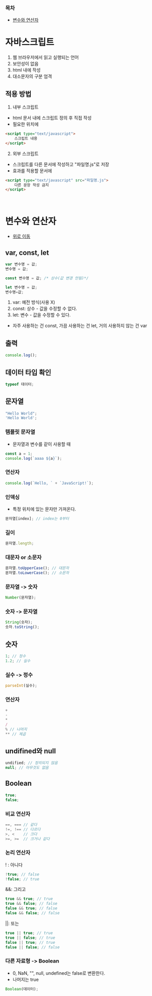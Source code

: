 ### 목차
- [변수와 연산자](#변수와-연산자)

# 자바스크립트
1. 웹 브라우저에서 읽고 실행되는 언어
2. 보안성이 없음
3. html 내에 작성
4. 대소문자의 구분 엄격

## 적용 방법
1. 내부 스크립트
- html 문서 내에 스크립트 정의 후 직접 작성
- 필요한 위치에 
```html
<script type="text/javascript">
    스크립트 내용
</script>
```

2. 외부 스크립트
- 스크립트를 다른 문서에 작성하고 "파일명.js"로 저장
- 효과를 적용할 문서에 
```html
<script type="text/javascript" src="파일명.js">
    다른 문장 작성 금지
</script>
```

<br>

# 변수와 연산자
- [위로 이동](#목차)

## var, const, let
```javascript / js
var 변수명 = 값;
변수명 = 값;

const 변수명 = 값; /* 상수(값 변경 안됨)*/

let 변수명 = 값;
변수명=값;
```

1. var: 예전 방식(사용 X)
2. const: 상수 - 값을 수정할 수 없다.
3. let: 변수 - 값을 수정할 수 있다.

- 자주 사용하는 건 const, 가끔 사용하는 건 let, 거의 사용하지 않는 건 var

## 출력
```js
console.log();
```

## 데이터 타입 확인

```js
typeof 데이터;
```

## 문자열
```js
"Hello World";
'Hello World';
```

### 템플릿 문자열
- 문자열과 변수를 같이 사용할 때
```js
const a = 1;
console.log(`aaaa ${a}`);
```

### 연산자
```js
console.log(`Hello, ` + `JavaScript!`);
```

### 인덱싱
- 특정 위치에 있는 문자만 가져온다.
```js
문자열[index]; // index는 0부터
```

### 길이
```js
문자열.length;
```

### 대문자 or 소문자
```js
문자열.toUpperCase(); // 대문자
문자열.toLowerCase(); // 소문자
```

### 문자열 -> 숫자
```js
Number(문자열);
```

### 숫자 -> 문자열
```js
String(숫자);
숫자.toString();
```

## 숫자
```js
1; // 정수
1.2; // 실수
```

### 실수 -> 정수
```js
parseInt(실수);
```

### 연산자
```js
+
- 
*
/
% // 나머지
** // 제곱
```

## undifined와 null
```js
undified; // 정의되지 않음
null; // 아무것도 없음
```

## Boolean
```js
true;
false;
```

### 비교 연산자
```js
==, === // 같다
!=, !== // 다르다
>, <    // 크다
>=, >=  // 크거나 같다
```

### 논리 연산자
! : 아니다
```js
!true; // false
!false; // true
```

&&: 그리고
```js
true && true; // true
true && false; // false
false && true; // false
false && false; // false
```

||: 또는
```js
true || true; // true
true || false; // true
false || true; // true
false || false; // false
```

### 다른 자료형 -> Boolean
- 0, NaN, "", null, undefined는 false로 변환한다.
- 나머지는 true
```js
Boolean(데이터);
```